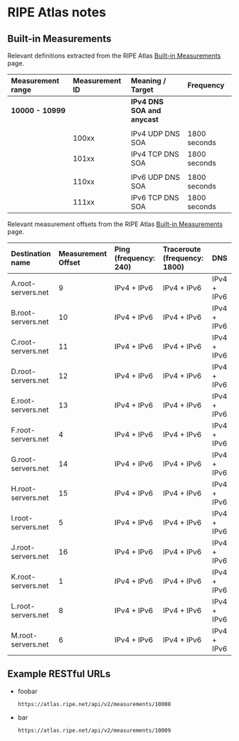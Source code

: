 # RIPE Atlas notes

## Built-in Measurements

Relevant definitions extracted from the RIPE Atlas [Built-in
Measurements](https://atlas.ripe.net/docs/built-in/) page.

| **Measurement range** | **Measurement ID** | **Meaning / Target**         | **Frequency** |
|:--------------------- |:------------------ |:---------------------------- |:------------- |
| **10000 - 10999**     |                    | **IPv4 DNS SOA and anycast** |               |
|                       |                    |                              |               |
|                       | 100xx              | IPv4 UDP DNS SOA             | 1800 seconds  |
|                       | 101xx              | IPv4 TCP DNS SOA             | 1800 seconds  |
|                       |                    |                              |               |
|                       | 110xx              | IPv6 UDP DNS SOA             | 1800 seconds  | 
|                       | 111xx              | IPv6 TCP DNS SOA             | 1800 seconds  |

Relevant measurement offsets from the RIPE Atlas [Built-in
Measurements](https://atlas.ripe.net/docs/built-in/) page.

| **Destination name** | **Measurement Offset** | **Ping (frequency: 240)** | **Traceroute (frequency: 1800)** | **DNS**     |
|:-------------------- |:---------------------- |:------------------------- |:-------------------------------- |:----------- |
| A.root-servers.net   | 9                      | IPv4 + IPv6               | IPv4 + IPv6                      | IPv4 + IPv6 |
| B.root-servers.net   | 10                     | IPv4 + IPv6               | IPv4 + IPv6                      | IPv4 + IPv6 |
| C.root-servers.net   | 11                     | IPv4 + IPv6               | IPv4 + IPv6                      | IPv4 + IPv6 |
| D.root-servers.net   | 12                     | IPv4 + IPv6               | IPv4 + IPv6                      | IPv4 + IPv6 |
| E.root-servers.net   | 13                     | IPv4 + IPv6               | IPv4 + IPv6                      | IPv4 + IPv6 |
| F.root-servers.net   | 4                      | IPv4 + IPv6               | IPv4 + IPv6                      | IPv4 + IPv6 |
| G.root-servers.net   | 14                     | IPv4 + IPv6               | IPv4 + IPv6                      | IPv4 + IPv6 |
| H.root-servers.net   | 15                     | IPv4 + IPv6               | IPv4 + IPv6                      | IPv4 + IPv6 |
| I.root-servers.net   | 5                      | IPv4 + IPv6               | IPv4 + IPv6                      | IPv4 + IPv6 |
| J.root-servers.net   | 16                     | IPv4 + IPv6               | IPv4 + IPv6                      | IPv4 + IPv6 |
| K.root-servers.net   | 1                      | IPv4 + IPv6               | IPv4 + IPv6                      | IPv4 + IPv6 |
| L.root-servers.net   | 8                      | IPv4 + IPv6               | IPv4 + IPv6                      | IPv4 + IPv6 |
| M.root-servers.net   | 6                      | IPv4 + IPv6               | IPv4 + IPv6                      | IPv4 + IPv6 |

## Example RESTful URLs

* foobar

   `https://atlas.ripe.net/api/v2/measurements/10008`

* bar

   `https://atlas.ripe.net/api/v2/measurements/10009`
